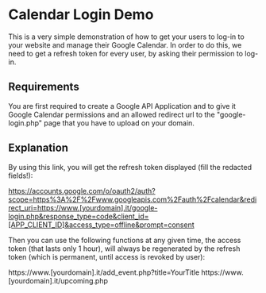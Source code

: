 # Calendar Login Demo

This is a very simple demonstration of how to get your users to log-in to your website and manage their Google Calendar.
In order to do this, we need to get a refresh token for every user, by asking their permission to log-in.

## Requirements

You are first required to create a Google API Application and to give it Google Calendar permissions and an allowed redirect url to the "google-login.php" page that you have to upload on your domain.

## Explanation

By using this link, you will get the refresh token displayed (fill the redacted fields!):

https://accounts.google.com/o/oauth2/auth?scope=https%3A%2F%2Fwww.googleapis.com%2Fauth%2Fcalendar&redirect_uri=https://www.[yourdomain].it/google-login.php&response_type=code&client_id=[APP_CLIENT_ID]&access_type=offline&prompt=consent

Then you can use the following functions at any given time, the access token (that lasts only 1 hour), will always be regenerated by the refresh token (which is permanent, until access is revoked by user):

https://www.[yourdomain].it/add_event.php?title=YourTitle
https://www.[yourdomain].it/upcoming.php
